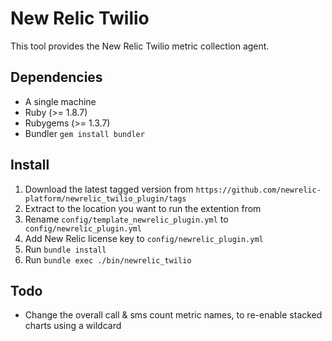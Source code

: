 # New Relic Twilio

This tool provides the New Relic Twilio metric collection agent.

## Dependencies
- A single machine
- Ruby (>= 1.8.7)
- Rubygems (>= 1.3.7)
- Bundler `gem install bundler`

## Install
1. Download the latest tagged version from `https://github.com/newrelic-platform/newrelic_twilio_plugin/tags`
2. Extract to the location you want to run the extention from
3. Rename `config/template_newrelic_plugin.yml` to ` config/newrelic_plugin.yml`
4. Add New Relic license key to `config/newrelic_plugin.yml`
5. Run `bundle install`
6. Run `bundle exec ./bin/newrelic_twilio`

## Todo
- Change the overall call & sms count metric names, to re-enable stacked charts using a wildcard

